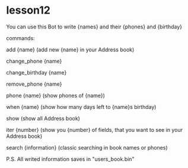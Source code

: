 # lesson12

You can use this Bot to write {names} and their {phones} and {birthday}

commands:

add {name} (add new {name} in your Address book)

change_phone {name}

change_birthday {name}

remove_phone {name}

phone {name} (show phones of {name})

when {name} (show how many days left to {name}s birthday)

show (show all Address book)

iter {number} (show you {number} of fields, that you want to see in your Address book)

search {information} (classic searching in book names or phones)



P.S. All writed information saves in "users_book.bin"
